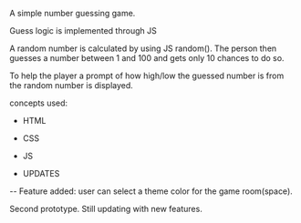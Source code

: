 A simple number guessing game.

Guess logic is implemented through JS

A random number is calculated by using JS random(). The person then guesses a number between 1 and 100 and gets only 10 chances to do so.

To help the player a prompt of how high/low the guessed number is from the random number is displayed.

concepts used:

- HTML

- CSS

- JS

* UPDATES

-- Feature added: user can select a theme color for the game room(space).

Second prototype.
Still updating with new features.
